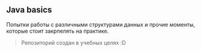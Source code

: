 ## Java basics

Попытки работы с различными структурами данных и прочие моменты, которые стоит закрпелять на практике.

> Репозиторий создан в учебных целях :D
